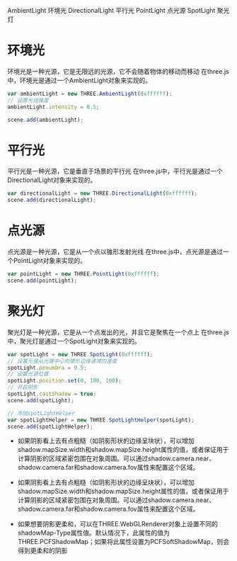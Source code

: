 

AmbientLight 环境光
DirectionalLight 平行光
PointLight 点光源
SpotLight 聚光灯

# 环境光

环境光是一种光源，它是无限远的光源，它不会随着物体的移动而移动
在three.js中，环境光是通过一个AmbientLight对象来实现的。

```javascript
var ambientLight = new THREE.AmbientLight(0xffffff);
// 设置光线强度
ambientLight.intensity = 0.5;

scene.add(ambientLight);
```

# 平行光

平行光是一种光源，它是垂直于场景的平行光
在three.js中，平行光是通过一个DirectionalLight对象来实现的。

```javascript
var directionalLight = new THREE.DirectionalLight(0xffffff);
scene.add(directionalLight);
```

# 点光源

点光源是一种光源，它是从一个点以锥形发射光线
在three.js中，点光源是通过一个PointLight对象来实现的。

```javascript
var pointLight = new THREE.PointLight(0xffffff);
scene.add(pointLight);
```

# 聚光灯

聚光灯是一种光源，它是从一个点发出的光，并且它是聚焦在一个点上
在three.js中，聚光灯是通过一个SpotLight对象来实现的。

```javascript
var spotLight = new THREE.SpotLight(0xffffff);
// 设置光强从光锥中心向锥形边缘递减的速度
spotLight.penumbra = 0.5;
// 设置光源位置
spotLight.position.set(0, 100, 100);
// 开启阴影
spotLight.castShadow = true;
scene.add(spotLight);

// 添加spotLightHelper
var spotLightHelper = new THREE.SpotLightHelper(spotLight);
scene.add(spotLightHelper);
```

* 如果阴影看上去有点粗糙（如阴影形状的边缘呈块状），可以增加shadow.mapSize.width和shadow.mapSize.height属性的值，或者保证用于计算阴影的区域紧密包围在对象周围。可以通过shadow.camera.near、shadow.camera.far和shadow.camera.fov属性来配置这个区域。

* 如果阴影看上去有点粗糙（如阴影形状的边缘呈块状），可以增加shadow.mapSize.width和shadow.mapSize.height属性的值，或者保证用于计算阴影的区域紧密包围在对象周围。可以通过shadow.camera.near、shadow.camera.far和shadow.camera.fov属性来配置这个区域。

* 如果想要阴影更柔和，可以在THREE.WebGLRenderer对象上设置不同的shadowMap-Type属性值。默认情况下，此属性的值为THREE.PCFShadowMap；如果将此属性设置为PCFSoftShadowMap，则会得到更柔和的阴影